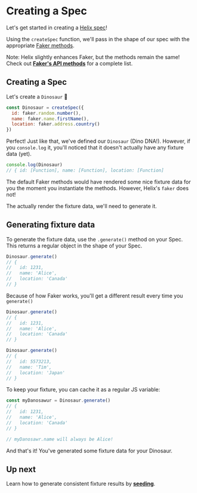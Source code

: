 # Creating a Spec

Let's get started in creating a [Helix spec](../api/HelixSpec)!

Using the `createSpec` function, we'll pass in the shape of our spec with the appropriate [Faker methods](https://github.com/marak/Faker.js/#api-methods).

Note: Helix slightly enhances Faker, but the methods remain the same! Check out **[Faker's API methods](https://github.com/marak/Faker.js/#api-methods)** for a complete list.

## Creating a Spec

Let's create a `Dinosaur` 🦎

```js
const Dinosaur = createSpec({
  id: faker.random.number(),
  name: faker.name.firstName(),
  location: faker.address.country()
})
```

Perfect! Just like that, we've defined our `Dinosaur` (Dino DNA!). However, if you `console.log` it, you'll noticed that it doesn't actually have any fixture data (yet).

```js
console.log(Dinosaur)
// { id: [Function], name: [Function], location: [Function]
```

The default Faker methods would have rendered some nice fixture data for you the moment you instantiate the methods. However, Helix's `faker` does not!

The actually render the fixture data, we'll need to generate it.


## Generating fixture data

To generate the fixture data, use the `.generate()` method on your Spec. This returns a regular object in the shape of your Spec.

```js
Dinosaur.generate()
// {
//   id: 1231,
//   name: 'Alice',
//   location: 'Canada'
// }
```

Because of how Faker works, you'll get a different result every time you `generate()`

```js
Dinosaur.generate()
// {
//   id: 1231,
//   name: 'Alice',
//   location: 'Canada'
// }

Dinosaur.generate()
// {
//   id: 5573213,
//   name: 'Tim',
//   location: 'Japan'
// }
```

To keep your fixture, you can cache it as a regular JS variable:

```js
const myDanosawur = Dinosaur.generate()
// {
//   id: 1231,
//   name: 'Alice',
//   location: 'Canada'
// }

// myDanosawr.name will always be Alice!
```

And that's it! You've generated some fixture data for your Dinosaur. 


## Up next

Learn how to generate consistent fixture results by **[seeding](./seeding.md)**.
